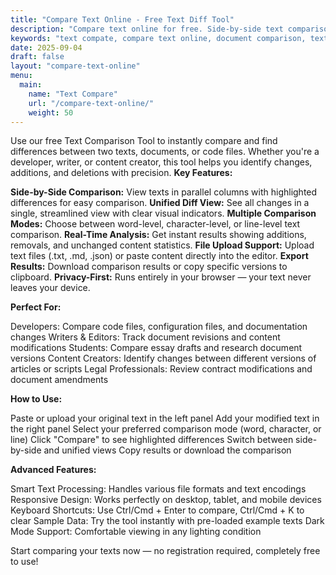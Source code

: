 ```yaml
---
title: "Compare Text Online - Free Text Diff Tool"
description: "Compare text online for free. Side-by-side text comparison tool to find differences."
keywords: "text compate, compare text online, document comparison, text difference checker, side by side text comparison"
date: 2025-09-04
draft: false
layout: "compare-text-online"
menu:
  main:
    name: "Text Compare"
    url: "/compare-text-online/"
    weight: 50
---
```


Use our free Text Comparison Tool to instantly compare and find differences between two texts, documents, or code files. Whether you're a developer, writer, or content creator, this tool helps you identify changes, additions, and deletions with precision.
**Key Features:**

**Side-by-Side Comparison:** View texts in parallel columns with highlighted differences for easy comparison.
**Unified Diff View:** See all changes in a single, streamlined view with clear visual indicators.
**Multiple Comparison Modes:** Choose between word-level, character-level, or line-level text comparison.
**Real-Time Analysis:** Get instant results showing additions, removals, and unchanged content statistics.
**File Upload Support:** Upload text files (.txt, .md, .json) or paste content directly into the editor.
**Export Results:** Download comparison results or copy specific versions to clipboard.
**Privacy-First:** Runs entirely in your browser — your text never leaves your device.

**Perfect For:**

Developers: Compare code files, configuration files, and documentation changes
Writers & Editors: Track document revisions and content modifications
Students: Compare essay drafts and research document versions
Content Creators: Identify changes between different versions of articles or scripts
Legal Professionals: Review contract modifications and document amendments

**How to Use:**

Paste or upload your original text in the left panel
Add your modified text in the right panel
Select your preferred comparison mode (word, character, or line)
Click "Compare" to see highlighted differences
Switch between side-by-side and unified views
Copy results or download the comparison

**Advanced Features:**

Smart Text Processing: Handles various file formats and text encodings
Responsive Design: Works perfectly on desktop, tablet, and mobile devices
Keyboard Shortcuts: Use Ctrl/Cmd + Enter to compare, Ctrl/Cmd + K to clear
Sample Data: Try the tool instantly with pre-loaded example texts
Dark Mode Support: Comfortable viewing in any lighting condition

Start comparing your texts now — no registration required, completely free to use!
